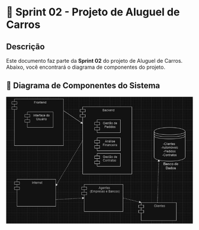 # 🚀 Sprint 02 - Projeto de Aluguel de Carros

## Descrição

Este documento faz parte da **Sprint 02** do projeto de Aluguel de Carros. Abaixo, você encontrará o diagrama de componentes do projeto.

## 📝 Diagrama de Componentes do Sistema

![Diagrama de Componentes do Sistema](../Lab02S02/imagens/Diagrama%20de%20Componentes%20do%20Sistema.jpeg)

